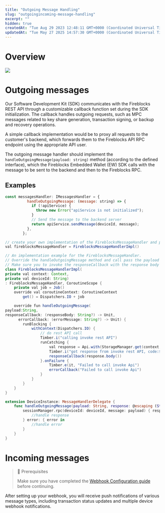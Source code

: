 ```yaml
---
title: "Outgoing Message Handling"
slug: "outgoingincoming-message-handling"
excerpt: ""
hidden: true
createdAt: "Tue Aug 29 2023 12:48:11 GMT+0000 (Coordinated Universal Time)"
updatedAt: "Tue May 27 2025 14:57:30 GMT+0000 (Coordinated Universal Time)"
---
```

# Overview

![](https://files.readme.io/9a6c97b-image.png)

# Outgoing messages

Our Software Development Kit (SDK) communicates with the Fireblocks REST API through a customizable callback function set during the SDK initialization. The callback handles outgoing requests, such as MPC messages related to key share generation, transaction signing, or backup and recovery operations.

A simple callback implementation would be to proxy all requests to the customer's backend, which forwards them to the Fireblocks API RPC endpoint using the appropriate API user.

The outgoing message handler should implement the `handleOutgoingMessage(payload: string)` method (according to the defined interface), which the Fireblocks Embedded Wallet (EW) SDK calls with the message to be sent to the backend and then to the Fireblocks RPC.

## Examples

```javascript Web
const messagesHandler: IMessagesHandler = {
          handleOutgoingMessage: (message: string) => {
            if (!apiService) {
              throw new Error("apiService is not initialized");
            }
            // Send the message to the backend server
            return apiService.sendMessage(deviceId, message);
          },
        };
```
```java Android
// create your own implementation of the FireblocksMessageHandler and pass it in the Fireblocks.initialize method
val fireblocksMessageHandler = FireblocksMessageHandlerImpl()

// An implementation example for the FireblocksMessageHandler. 
// Override the handleOutgoingMessage method and call pass the payload to Fireblocks BE using your BE implementation. 
// Make sure you to invoke the responseCallback with the response body or the errorCallback in case of an error
class FireblocksMessageHandlerImpl(
private val context: Context, 
private val deviceId: String) 
: FireblocksMessageHandler, CoroutineScope {
    private val job = Job()
    override val coroutineContext: CoroutineContext
        get() = Dispatchers.IO + job

    override fun handleOutgoingMessage(
payload:String,
responseCallback: (responseBody: String?) -> Unit,
      errorCallback: (errorMessage: String?) -> Unit) {
        runBlocking {
            withContext(Dispatchers.IO) {
                // do rest API call
                Timber.i("calling invoke rest API")
                runCatching {
                    val response = Api.with(StorageManager.get(context, deviceId)).invoke(deviceId, MessageBody(payload)).execute()
                    Timber.i("got response from invoke rest API, code:${response.code()}, isSuccessful:${response.isSuccessful}")
                    responseCallback(response.body())
                }.onFailure {
                    Timber.e(it, "Failed to call invoke Api")
                    errorCallback("Failed to call invoke Api")
                }
            }
        }
    }
}

```
```swift iOS
extension DeviceInstance: MessageHandlerDelegate {
    func handleOutgoingMessage(payload: String, response: @escaping (String?) -> (), error: @escaping (String?) -> ()) {
        sessionManager.rpc(deviceId: deviceId, message: payload) { response in
            //handle response
        } error: { error in
            //handle error
        }
    }
}
```

# Incoming messages

> 🚧 Prerequisites
> 
> Make sure you have completed the [Webhook Configuration guide](https://ncw-developers.fireblocks.com/docs/webhook-configuration) before continuing.

After setting up your webhook, you will receive push notifications of various message types, including transaction status updates and multiple device webhook notifications.
